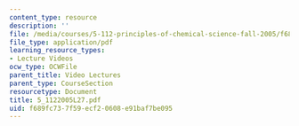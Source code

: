 ```yaml
---
content_type: resource
description: ''
file: /media/courses/5-112-principles-of-chemical-science-fall-2005/f689fc737f59ecf20608e91baf7be095_5_1122005L27.pdf
file_type: application/pdf
learning_resource_types:
- Lecture Videos
ocw_type: OCWFile
parent_title: Video Lectures
parent_type: CourseSection
resourcetype: Document
title: 5_1122005L27.pdf
uid: f689fc73-7f59-ecf2-0608-e91baf7be095
---
```

